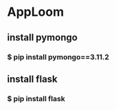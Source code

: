 # AppLoom

## install pymongo
### $ pip install pymongo==3.11.2

## install flask
### $ pip install flask